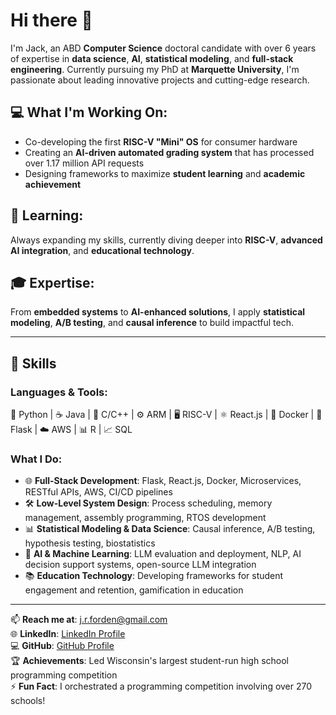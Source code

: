 # Hi there 👋

I'm Jack, an ABD **Computer Science** doctoral candidate with over 6 years of expertise in **data science**, **AI**, **statistical modeling**, and **full-stack engineering**. Currently pursuing my PhD at **Marquette University**, I'm passionate about leading innovative projects and cutting-edge research.

## 💻 What I'm Working On:
- Co-developing the first **RISC-V "Mini" OS** for consumer hardware  
- Creating an **AI-driven automated grading system** that has processed over 1.17 million API requests  
- Designing frameworks to maximize **student learning** and **academic achievement**

## 🌱 Learning:  
Always expanding my skills, currently diving deeper into **RISC-V**, **advanced AI integration**, and **educational technology**.

## 🎓 Expertise:  
From **embedded systems** to **AI-enhanced solutions**, I apply **statistical modeling**, **A/B testing**, and **causal inference** to build impactful tech.

---

## 🚀 Skills

### Languages & Tools:
🐍 Python | ☕ Java | 🔧 C/C++ | ⚙️ ARM | 🖥️ RISC-V | ⚛️ React.js | 🐳 Docker | 🔗 Flask | ☁️ AWS | 📊 R | 📈 SQL

### What I Do:
- 🌐 **Full-Stack Development**: Flask, React.js, Docker, Microservices, RESTful APIs, AWS, CI/CD pipelines  
- 🛠️ **Low-Level System Design**: Process scheduling, memory management, assembly programming, RTOS development  
- 📊 **Statistical Modeling & Data Science**: Causal inference, A/B testing, hypothesis testing, biostatistics  
- 🤖 **AI & Machine Learning**: LLM evaluation and deployment, NLP, AI decision support systems, open-source LLM integration  
- 📚 **Education Technology**: Developing frameworks for student engagement and retention, gamification in education

---

📫 **Reach me at**: j.r.forden@gmail.com  
🌐 **LinkedIn**: [LinkedIn Profile](https://www.linkedin.com/in/jack-forden-a1a45920b)  
💻 **GitHub**: [GitHub Profile](https://github.com/JForden)  
🏆 **Achievements**: Led Wisconsin's largest student-run high school programming competition  
⚡ **Fun Fact**: I orchestrated a programming competition involving over 270 schools!
